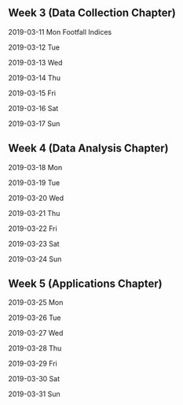 Week 3 (Data Collection Chapter)
------

2019-03-11 Mon Footfall Indices

2019-03-12 Tue 

2019-03-13 Wed 

2019-03-14 Thu

2019-03-15 Fri

2019-03-16 Sat

2019-03-17 Sun

Week 4 (Data Analysis Chapter)
------

2019-03-18 Mon

2019-03-19 Tue

2019-03-20 Wed

2019-03-21 Thu

2019-03-22 Fri

2019-03-23 Sat

2019-03-24 Sun

Week 5 (Applications Chapter)
------

2019-03-25 Mon

2019-03-26 Tue

2019-03-27 Wed

2019-03-28 Thu

2019-03-29 Fri

2019-03-30 Sat

2019-03-31 Sun

